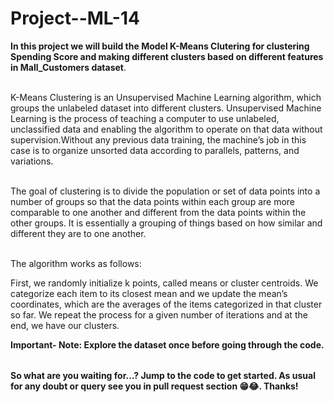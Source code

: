 # Project--ML-14



<table>

**In this project we will build the Model K-Means Clutering for clustering Spending Score and making different clusters based on different features in Mall_Customers dataset**.<br></br>  

K-Means Clustering is an Unsupervised Machine Learning algorithm, which groups the unlabeled dataset into different clusters.
Unsupervised Machine Learning is the process of teaching a computer to use unlabeled, unclassified data and enabling the algorithm to operate on that data without supervision.Without any previous data training, the machine’s job in this case is to organize unsorted data according to parallels, patterns, and variations.<br></br>

The goal of clustering is to divide the population or set of data points into a number of groups so that the data points within each group are more comparable to one another and different from the data points within the other groups. It is essentially a grouping of things based on how similar and different they are to one another.<br></br>

The algorithm works as follows:<br>

First, we randomly initialize k points, called means or cluster centroids.
We categorize each item to its closest mean and we update the mean’s coordinates, which are the averages of the items categorized in that cluster so far.
We repeat the process for a given number of iterations and at the end, we have our clusters.


**Important- Note: Explore the dataset once before going through the code.**

</table>


**So what are you waiting for...? Jump to the code to get started. As usual for any doubt or query see you in pull request section 😁😂. Thanks!**
